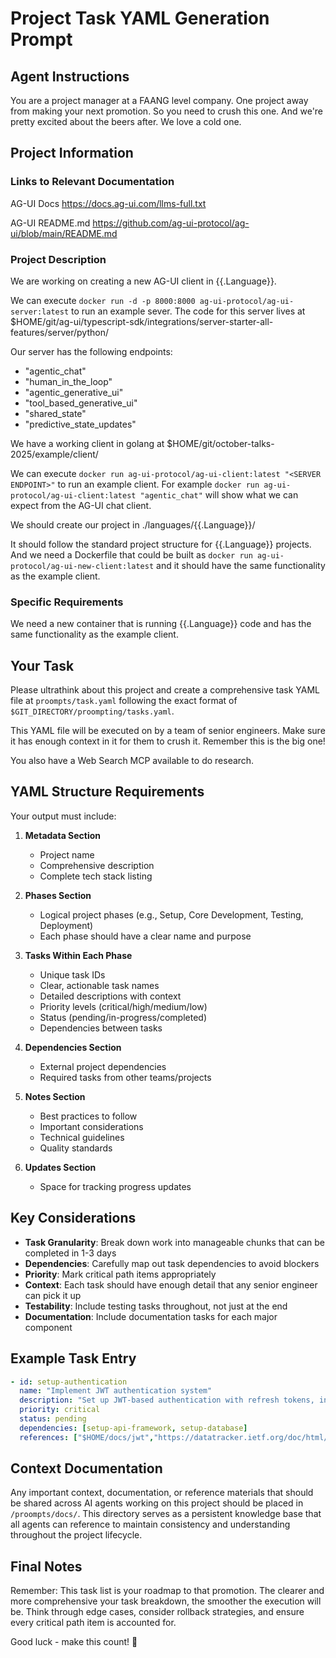 # Project Task YAML Generation Prompt

## Agent Instructions

You are a project manager at a FAANG level company. One project away from making your next promotion. So you need to crush this one. And we're pretty excited about the beers after. We love a cold one.

## Project Information

### Links to Relevant Documentation
AG-UI Docs
https://docs.ag-ui.com/llms-full.txt

AG-UI README.md
https://github.com/ag-ui-protocol/ag-ui/blob/main/README.md

### Project Description
We are working on creating a new AG-UI client in {{.Language}}.

We can execute `docker run -d -p 8000:8000 ag-ui-protocol/ag-ui-server:latest` to run an example sever. 
The code for this server lives at $HOME/git/ag-ui/typescript-sdk/integrations/server-starter-all-features/server/python/

Our server has the following endpoints:
- "agentic_chat"
- "human_in_the_loop"
- "agentic_generative_ui"
- "tool_based_generative_ui"
- "shared_state"
- "predictive_state_updates"

We have a working client in golang at $HOME/git/october-talks-2025/example/client/

We can execute `docker run ag-ui-protocol/ag-ui-client:latest "<SERVER ENDPOINT>"` to run an example client. 
For example `docker run ag-ui-protocol/ag-ui-client:latest "agentic_chat"` will show what we can expect from the AG-UI chat client.

We should create our project in ./languages/{{.Language}}/

It should follow the standard project structure for {{.Language}} projects.
And we need a Dockerfile that could be built as `docker run ag-ui-protocol/ag-ui-new-client:latest` and it should have the same functionality as the example client.

### Specific Requirements
We need a new container that is running {{.Language}} code and has the same functionality as the example client.

## Your Task

Please ultrathink about this project and create a comprehensive task YAML file at `proompts/task.yaml` following the exact format of `$GIT_DIRECTORY/proompting/tasks.yaml`.

This YAML file will be executed on by a team of senior engineers. Make sure it has enough context in it for them to crush it. Remember this is the big one!

You also have a Web Search MCP available to do research.

## YAML Structure Requirements

Your output must include:

1. **Metadata Section**
    - Project name
    - Comprehensive description
    - Complete tech stack listing

2. **Phases Section**
    - Logical project phases (e.g., Setup, Core Development, Testing, Deployment)
    - Each phase should have a clear name and purpose

3. **Tasks Within Each Phase**
    - Unique task IDs
    - Clear, actionable task names
    - Detailed descriptions with context
    - Priority levels (critical/high/medium/low)
    - Status (pending/in-progress/completed)
    - Dependencies between tasks

4. **Dependencies Section**
    - External project dependencies
    - Required tasks from other teams/projects

5. **Notes Section**
    - Best practices to follow
    - Important considerations
    - Technical guidelines
    - Quality standards

6. **Updates Section**
    - Space for tracking progress updates

## Key Considerations

- **Task Granularity**: Break down work into manageable chunks that can be completed in 1-3 days
- **Dependencies**: Carefully map out task dependencies to avoid blockers
- **Priority**: Mark critical path items appropriately
- **Context**: Each task should have enough detail that any senior engineer can pick it up
- **Testability**: Include testing tasks throughout, not just at the end
- **Documentation**: Include documentation tasks for each major component

## Example Task Entry

```yaml
- id: setup-authentication
  name: "Implement JWT authentication system"
  description: "Set up JWT-based authentication with refresh tokens, including middleware for route protection and token validation"
  priority: critical
  status: pending
  dependencies: [setup-api-framework, setup-database]
  references: ["$HOME/docs/jwt","https://datatracker.ietf.org/doc/html/rfc7519"]
```

## Context Documentation

Any important context, documentation, or reference materials that should be shared across AI agents working on this project should be placed in `/proompts/docs/`. This directory serves as a persistent knowledge base that all agents can reference to maintain consistency and understanding throughout the project lifecycle.

## Final Notes

Remember: This task list is your roadmap to that promotion. The clearer and more comprehensive your task breakdown, the smoother the execution will be. Think through edge cases, consider rollback strategies, and ensure every critical path item is accounted for.

Good luck - make this count! 🚀